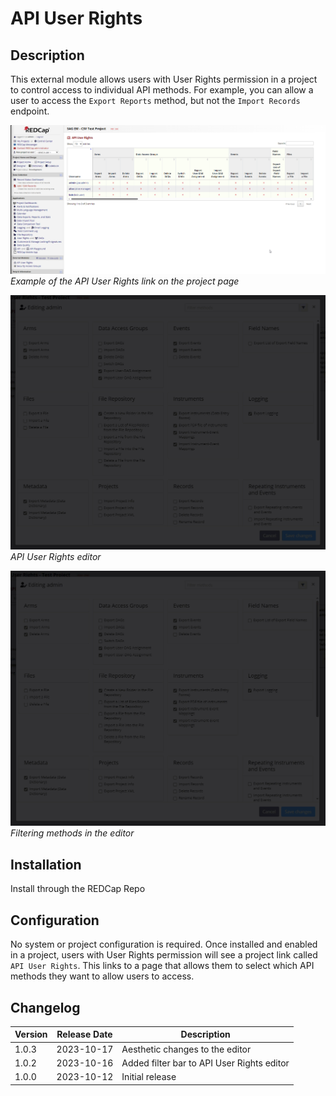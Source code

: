 # API User Rights

## Description
This external module allows users with User Rights permission in a project to control access to individual API methods. For example, you can allow a user to access the `Export Reports` method, but not the `Import Records` endpoint.

![Example1](images/api_user_rights_project_page.png)
*Example of the API User Rights link on the project page*

![Example2](images/api_user_rights_selecting_methods.gif)
*API User Rights editor*

![Example3](images/api_user_rights_filtering_methods.gif)
*Filtering methods in the editor*

## Installation
Install through the REDCap Repo

## Configuration
No system or project configuration is required. Once installed and enabled in a project, users with User Rights permission will see a project link called `API User Rights`. This links to a page that allows them to select which API methods they want to allow users to access.

## Changelog

| Version | Release Date | Description                                |
| ------- | ------------ | ------------------------------------------ |
| 1.0.3   | 2023-10-17   | Aesthetic changes to the editor            |
| 1.0.2   | 2023-10-16   | Added filter bar to API User Rights editor |
| 1.0.0   | 2023-10-12   | Initial release                            |

